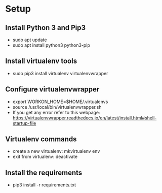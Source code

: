 # Setup

## Install Python 3 and Pip3
* sudo apt update
* sudo apt install python3 python3-pip

## Install virtualenv tools
* sudo pip3 install virtualenv virtualenvwrapper

## Configure virtualenvwrapper
* export WORKON_HOME=$HOME/.virtualenvs
* source /usr/local/bin/virtualenvwrapper.sh
* If you get any error refer to this webpage: https://virtualenvwrapper.readthedocs.io/en/latest/install.html#shell-startup-file

##  Virtualenv commands
* create a new virtualenv: mkvirtualenv env
* exit from virtualenv: deactivate

## Install the requirements
* pip3 install -r requirements.txt